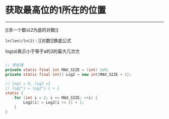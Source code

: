 # 获取最高位的1所在的位置

---

[[求一个数以2为底的对数]]

`ln(len)/ln(2)` : [[对数]]换底公式

log(a)表示小于等于a的2的最大几次方

```java

// 预处理
private static final int MAX_SIZE = (int) 1e9;  
private static final int[] Log2 = new int[MAX_SIZE + 1];  
  
// log1 = 0, log2 =1  
// log2^i = log2^i-1 + 1  
static {  
    for (int i = 2; i <= MAX_SIZE; ++i) {  
        Log2[i] = Log2[i >> 1] + 1;  
    }  
}
```




